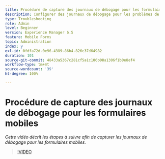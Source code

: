 ```yaml
---
title: Procédure de capture des journaux de débogage pour les formulaires mobiles
description: Configurer des journaux de débogage pour les problèmes de débogage liés aux formulaires mobiles
type: Troubleshooting
role: Admin
level: Beginner
version: Experience Manager 6.5
feature: Mobile Forms
topic: Administration
index: y
exl-id: 0fdfa72d-0e96-4389-86b4-826c37d64982
duration: 101
source-git-commit: 48433a5367c281cf5a1c106b08a1306f1b0e8ef4
workflow-type: tm+mt
source-wordcount: '39'
ht-degree: 100%

---
```


# Procédure de capture des journaux de débogage pour les formulaires mobiles

*Cette vidéo décrit les étapes à suivre afin de capturer les journaux de débogage pour les formulaires mobiles.*

>[!VIDEO](https://video.tv.adobe.com/v/3438589?quality=12&learn=on&captions=fre_fr)
